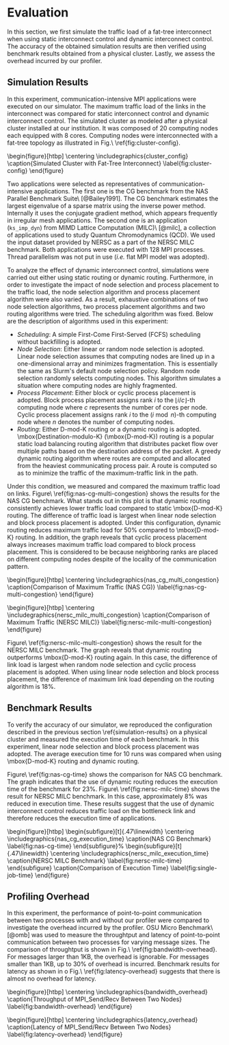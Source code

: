 # Evaluation

<!-- 注: 時制は過去を使うこと -->

In this section, we first simulate the traffic load of a fat-tree interconnect
when using static interconnect control and dynamic interconnect control. The
accuracy of the obtained simulation results are then verified using benchmark
results obtained from a physical cluster. Lastly, we assess the overhead
incurred by our profiler.

## Simulation Results

In this experiment, communication-intensive MPI applications were executed on
our simulator. The maximum traffic load of the links in the interconnect was
compared for static interconnect control and dynamic interconnect control. The
simulated cluster as modeled after a physical cluster installed at our
institution. It was composed of 20 computing nodes each equipped with 8 cores.
Computing nodes were interconnected with a fat-tree topology as illustrated in
Fig.\ \ref{fig:cluster-config}.

\begin{figure}[htbp]
    \centering
    \includegraphics{cluster_config}
    \caption{Simulated Cluster with Fat-Tree Interconnect}
    \label{fig:cluster-config}
\end{figure}

Two applications were selected as representatives of communication-intensive
applications. The first one is the CG benchmark from the NAS Parallel
Benchmark Suite\ [@Bailey1991]. The CG benchmark estimates the largest
eigenvalue of a sparse matrix using the inverse power method. Internally it
uses the conjugate gradient method, which appears frequently in irregular mesh
applications. The second one is an application (`ks_imp_dyn`) from MIMD
Lattice Computation (MILC)\ [@milc], a collection of applications used to
study Quantum Chromodynamics (QCD). We used the input dataset provided by
NERSC as a part of the NERSC MILC benchmark. Both applications were executed
with 128 MPI processes. Thread parallelism was not put in use (_i.e._ flat MPI
model was adopted).

To analyze the effect of dynamic interconnect control, simulations were
carried out either using static routing or dynamic routing. Furthermore, in
order to investigate the impact of node selection and process placement to the
traffic load, the node selection algorithm and process placement algorithm
were also varied. As a result, exhaustive combinations of two node selection
algorithms, two process placement algorithms and two routing algorithms were
tried. The scheduling algorithm was fixed. Below are the description of
algorithms used in this experiment:

- _Scheduling_: A simple First-Come First-Served (FCFS) scheduling without
  backfilling is adopted.
- _Node Selection_: Either linear or random node selection is adopted.
   Linear node selection assumes that computing nodes are lined up in a
   one-dimensional array and minimizes fragmentation. This is essentially the
   same as Slurm's default node selection policy. Random node selection
   randomly selects computing nodes. This algorithm simulates a situation
   where computing nodes are highly fragmented.
- _Process Placement_: Either block or cyclic process placement is adopted.
   Block process placement assigns rank $i$ to the $\lfloor i / c \rfloor$-th
   computing node where $c$ represents the number of cores per node. Cyclic
   process placement assigns rank $i$ to the $(i \bmod n)$-th computing
   node where $n$ denotes the number of computing nodes.
- _Routing_: Either D-mod-K routing or a dynamic routing is adopted.
  \mbox{Destination-modulo-K} (\mbox{D-mod-K}) routing is a popular static
  load balancing routing algorithm that distributes packet flow over multiple
  paths based on the destination address of the packet. A greedy dynamic
  routing algorithm where routes are computed and allocated from the heaviest
  communicating process pair. A route is computed so as to minimize the
  traffic of the maximum-traffic link in the path.

Under this condition, we measured and compared the maximum traffic load on
links. Figure\ \ref{fig:nas-cg-multi-congestion} shows the results for the NAS
CG benchmark. What stands out in this plot is that dynamic routing
consistently achieves lower traffic load compared to static \mbox{D-mod-K}
routing. The difference of traffic load is largest when linear node selection
and block process placement is adopted. Under this configuration, dynamic
routing reduces maximum traffic load for 50% compared to \mbox{D-mod-K}
routing. In addition, the graph reveals that cyclic process placement always
increases maximum traffic load compared to block process placement. This is
considered to be because neighboring ranks are placed on different computing
nodes despite of the locality of the communication pattern.

\begin{figure}[htbp]
    \centering
    \includegraphics{nas_cg_multi_congestion}
    \caption{Comparison of Maximum Traffic (NAS CG)}
    \label{fig:nas-cg-multi-congestion}
\end{figure}

\begin{figure}[htbp]
    \centering
    \includegraphics{nersc_milc_multi_congestion}
    \caption{Comparison of Maximum Traffic (NERSC MILC)}
    \label{fig:nersc-milc-multi-congestion}
\end{figure}

Figure\ \ref{fig:nersc-milc-multi-congestion} shows the result for the NERSC
MILC benchmark. The graph reveals that dynamic routing outperforms
\mbox{D-mod-K} routing again. In this case, the difference of link load is
largest when random node selection and cyclic process placement is adopted.
When using linear node selection and block process placement, the difference
of maximum link load depending on the routing algorithm is 18%.

## Benchmark Results

To verify the accuracy of our simulator, we reproduced the configuration
described in the previous section \ref{simulation-results} on a physical
cluster and measured the execution time of each benchmark. In this experiment,
linear node selection and block process placement was adopted. The average
execution time for 10 runs was compared when using \mbox{D-mod-K} routing and
dynamic routing.

Figure\ \ref{fig:nas-cg-time} shows the comparison for NAS CG benchmark.
The graph indicates that the use of dynamic routing reduces the execution time
of the benchmark for 23%. Figure\ \ref{fig:nersc-milc-time} shows the result
for NERSC MILC benchmark. In this case, approximately 8% was reduced in
execution time. These results suggest that the use of dynamic interconnect
control reduces traffic load on the bottleneck link and therefore reduces the
execution time of applications.

\begin{figure}[htbp]
    \begin{subfigure}[t]{.47\linewidth}
        \centering
        \includegraphics{nas_cg_execution_time}
        \caption{NAS CG Benchmark}
        \label{fig:nas-cg-time}
    \end{subfigure}%
    \begin{subfigure}[t]{.47\linewidth}
        \centering
        \includegraphics{nersc_milc_execution_time}
        \caption{NERSC MILC Benchmark}
        \label{fig:nersc-milc-time}
        \end{subfigure}
    \caption{Comparison of Execution Time}
    \label{fig:single-job-time}
\end{figure}

## Profiling Overhead

In this experiment, the performance of point-to-point communication between
two processes with and without our profiler were compared to investigate the
overhead incurred by the profiler. OSU Micro Benchmark\ [@omb] was used to
measure the throughtput and latency of point-to-point communication between
two processes for varying message sizes. The comparison of throughtput is
shown in Fig.\ \ref{fig:bandwidth-overhead}. For messages larger than 1KB, the
overhead is ignorable. For messages smaller than 1KB, up to 30% of overhead is
incurred. Benchmark results for latency as shown in o
Fig.\ \ref{fig:latency-overhead} suggests that there is almost no overhead for
latency.

\begin{figure}[htbp]
    \centering
    \includegraphics{bandwidth_overhead}
    \caption{Throughput of MPI\_Send/Recv Between Two Nodes}
    \label{fig:bandwidth-overhead}
\end{figure}

\begin{figure}[htbp]
    \centering
    \includegraphics{latency_overhead}
    \caption{Latency of MPI\_Send/Recv Between Two Nodes}
    \label{fig:latency-overhead}
\end{figure}
